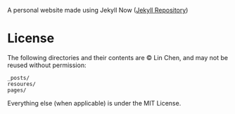 A personal website made using Jekyll Now ([Jekyll Repository](http://www.jekyllnow.com))

# License

The following directories and their contents are &copy; Lin Chen, and may not be reused without permission:
```
_posts/
resoures/
pages/
```
Everything else (when applicable) is under the MIT License.
